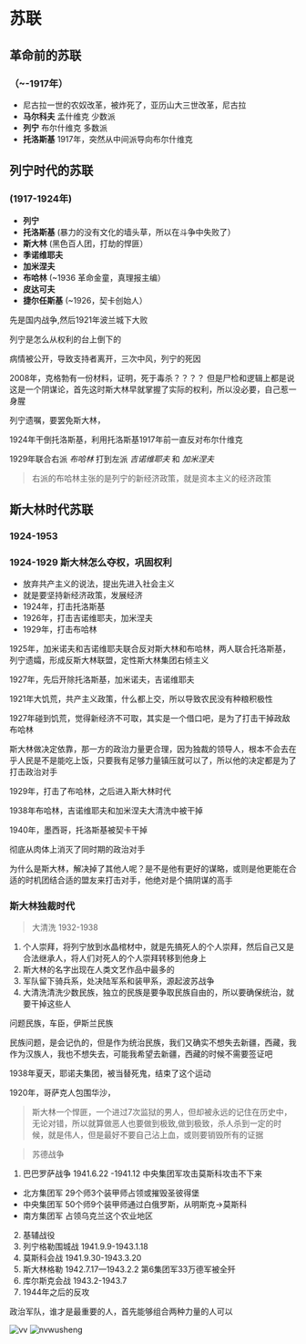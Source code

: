 # 苏联 #

## 革命前的苏联
### （~-1917年）
- 尼古拉一世的农奴改革，被炸死了，亚历山大三世改革，尼古拉
- **马尔科夫** 		孟什维克 少数派
- **列宁** 			布尔什维克 多数派
- **托洛斯基** 		1917年，突然从中间派导向布尔什维克

## 列宁时代的苏联
### (1917-1924年)  
- **列宁**		
- **托洛斯基**	(暴力的没有文化的墙头草，所以在斗争中失败了）
- **斯大林**		(黑色百人团，打劫的悍匪）
- **季诺维耶夫**
- **加米涅夫**
- **布哈林**		(~1936 革命金童，真理报主编）
- **皮达可夫**
- **捷尔任斯基**	(~1926，契卡创始人）

先是国内战争,然后1921年波兰城下大败

列宁是怎么从权利的台上倒下的

病情被公开，导致支持者离开，三次中风，列宁的死因

2008年，克格勃有一份材料，证明，死于毒杀？？？？ 但是尸检和逻辑上都是说这是一个阴谋论，首先这时斯大林早就掌握了实际的权利，所以没必要，自己惹一身腥

列宁遗嘱，要罢免斯大林，

1924年干倒托洛斯基，利用托洛斯基1917年前一直反对布尔什维克

1929年联合右派 *布哈林* 打到左派 *吉诺维耶夫* 和 *加米涅夫*

>右派的布哈林主张的是列宁的新经济政策，就是资本主义的经济政策




## 斯大林时代苏联
### 1924-1953

### 1924-1929 斯大林怎么夺权，巩固权利

- 放弃共产主义的说法，提出先进入社会主义
- 就是要坚持新经济政策，发展经济
- 1924年，打击托洛斯基
- 1926年，打击吉诺维耶夫，加米涅夫
- 1929年，打击布哈林


1925年，加米诺夫和吉诺维耶夫联合反对斯大林和布哈林，两人联合托洛斯基，列宁遗孀，形成反斯大林联盟，定性斯大林集团右倾主义

1927年，先后开除托洛斯基，加米诺夫，吉诺维耶夫

1921年大饥荒，共产主义政策，什么都上交，所以导致农民没有种粮积极性

1927年碰到饥荒，觉得新经济不可取，其实是一个借口吧，是为了打击干掉政敌布哈林

斯大林做决定依靠，那一方的政治力量更合理，因为独裁的领导人，根本不会去在乎人民是不是能吃上饭，只要我有足够力量镇压就可以了，所以他的决定都是为了打击政治对手

1929年，打击了布哈林，之后进入斯大林时代

1938年布哈林，吉诺维耶夫和加米涅夫大清洗中被干掉

1940年，墨西哥，托洛斯基被契卡干掉

彻底从肉体上消灭了同时期的政治对手

为什么是斯大林，解决掉了其他人呢？是不是他有更好的谋略，或则是他更能在合适的时机团结合适的盟友来打击对手，他绝对是个搞阴谋的高手

### 斯大林独裁时代

> 大清洗 1932-1938

1. 个人崇拜，将列宁放到水晶棺材中，就是先搞死人的个人崇拜，然后自己又是合法继承人，将人们对死人的个人崇拜转移到他身上
2. 斯大林的名字出现在人类文艺作品中最多的
3. 军队留下骑兵系，处决陆军系和装甲系，源起波苏战争
4. 大清洗清洗少数民族，独立的民族是要争取民族自由的，所以要确保统治，就要干掉这些人

问题民族，车臣，伊斯兰民族

民族问题，是会记仇的，但是作为统治民族，我们又确实不想失去新疆，西藏，我作为汉族人，我也不想失去，可能我希望去新疆，西藏的时候不需要签证吧

1938年夏天，耶诺夫集团，被当替死鬼，结束了这个运动

1920年，哥萨克人包围华沙，


>斯大林一个悍匪，一个进过7次监狱的男人，但却被永远的记住在历史中，无论对错，所以就算做恶人也要做到极致,做到极致，杀人杀到一定的时候，就是伟人，但是最好不要自己沾上血，或则要销毁所有的证据


>苏德战争

1. 巴巴罗萨战争 1941.6.22 -1941.12 中央集团军攻击莫斯科攻击不下来
  - 北方集团军 29个师3个装甲师占领或摧毁圣彼得堡
  - 中央集团军 50个师9个装甲师通过白俄罗斯，从明斯克->莫斯科
  - 南方集团军 占领乌克兰这个农业地区
2. 基辅战役
3. 列宁格勒围城战 1941.9.9-1943.1.18
4. 莫斯科会战    1941.9.30-1943.3.20
5. 斯大林格勒  1942.7.17—1943.2.2 第6集团军33万德军被全歼
6. 库尔斯克会战 1943.2-1943.7
7. 1944年之后的反攻

政治军队，谁才是最重要的人，首先能够组合两种力量的人可以

![vv](http://fdfs.xmcdn.com/group19/M0A/3C/B1/wKgJJlePlluBQk9iAAAidYmnq9A249_common_medium.jpg "vv")
![nvwusheng](https://ss3.bdstatic.com/70cFv8Sh_Q1YnxGkpoWK1HF6hhy/it/u=1047209828,1877533783&fm=117&gp=0.jpg "meinv")
